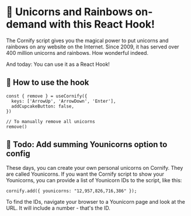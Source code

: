 # 🦄 Unicorns and Rainbows on-demand with this React Hook!

The Cornify script gives you the magical power to put unicorns and rainbows on any website on the Internet. Since 2009, it has served over 400 million unicorns and rainbows. How wonderful indeed.

And today: You can use it as a React Hook!

## 🙌 How to use the hook

```
const { remove } = useCornify({ 
  keys: ['ArrowUp', 'ArrowDown', 'Enter'], 
  addCupcakeButton: false,
})

// To manually remove all unicorns
remove()
```

## 🚧 Todo: Add summing Younicorns option to config

These days, you can create your own personal unicorns on Cornify. They are called Younicorns. If you want the Cornify script to show your Younicorns, you can provide a list of Younicorn IDs to the script, like this:

`cornify.add({ younicorns: "12,957,826,716,386" });`

To find the IDs, navigate your browser to a Younicorn page and look at the URL. It will include a number - that's the ID.
